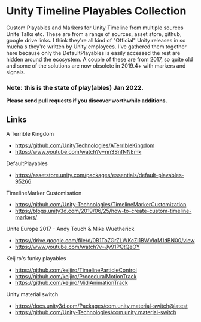 # Unity Timeline Playables Collection

Custom Playables and Markers for Unity Timeline from multiple sources Unite Talks etc.
These are from a range of sources, asset store, github, google drive links. 
I think they're all kind of "Official" Unity releases in so mucha s they're written by Unity employees.
I've gathered them together here because only the DefaultPlayables is easily accessed the rest are hidden around the ecosystem.
A couple of these are from 2017, so quite old and some of the solutions are now obsolete in 2019.4+ with markers and signals.

### Note: this is the state of play(ables) Jan 2022.

**Please send pull requests if you discover worthwhile additions.**

## Links
A Terrible Kingdom
* https://github.com/UnityTechnologies/ATerribleKingdom
* https://www.youtube.com/watch?v=nn3SnfNNEmk

DefaultPlayables
* https://assetstore.unity.com/packages/essentials/default-playables-95266

TimelineMarker Customisation
* https://github.com/Unity-Technologies/TimelineMarkerCustomization
* https://blogs.unity3d.com/2019/06/25/how-to-create-custom-timeline-markers/

Unite Europe 2017 - Andy Touch & Mike Wuetherick
* https://drive.google.com/file/d/0B1ToZGrZLWKcZi1BWVlqM1dBN00/view
* https://www.youtube.com/watch?v=Jy91PQtQeOY

Keijiro's funky playables
* https://github.com/keijiro/TimelineParticleControl
* https://github.com/keijiro/ProceduralMotionTrack
* https://github.com/keijiro/MidiAnimationTrack

Unity material switch
* https://docs.unity3d.com/Packages/com.unity.material-switch@latest
* https://github.com/Unity-Technologies/com.unity.material-switch



